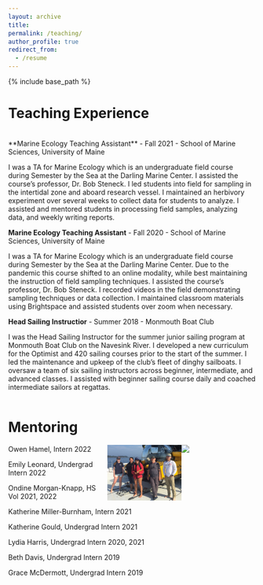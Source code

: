 ```yaml
---
layout: archive
title: 
permalink: /teaching/
author_profile: true
redirect_from:
  - /resume
---
```


{% include base_path %}

# Teaching Experience

<br>
**Marine Ecology Teaching Assistant** - Fall 2021 - School of Marine Sciences, University of Maine

I was a TA for Marine Ecology which is an undergraduate field course during Semester by the Sea at the Darling Marine Center. I assisted the course’s professor, Dr. Bob Steneck. I led students into field for sampling in the intertidal zone and aboard research vessel. I maintained an herbivory experiment over several weeks to collect data for students to analyze. I assisted and mentored students in processing field samples, analyzing data, and weekly writing reports.

**Marine Ecology Teaching Assistant** - Fall 2020 - School of Marine Sciences, University of Maine

I was a TA for Marine Ecology which is an undergraduate field course during Semester by the Sea at the Darling Marine Center. Due to the pandemic this course shifted to an online modality, while best maintaining the instruction of field sampling techniques. I assisted the course’s professor, Dr. Bob Steneck. I recorded videos in the field demonstrating sampling techniques or data collection. I maintained classroom materials using Brightspace and assisted students over zoom when necessary.

**Head Sailing Instructior** - Summer 2018 - Monmouth Boat Club

I was the Head Sailing Instructor for the summer junior sailing program at Monmouth Boat Club on the Navesink River. I developed a new curriculum for the Optimist and 420 sailing courses prior to the start of the summer. I led the maintenance and upkeep of the club’s fleet of dinghy sailboats. I oversaw a team of six sailing instructors across beginner, intermediate, and advanced classes. I assisted with beginner sailing course daily and coached intermediate sailors at regattas.
<br>
<br>

# Mentoring

<img align="right" src="/images/group2021.jpg" width="30%"> <img align="right" src="/images/group2019.jpg" width="30%"> 

Owen Hamel, Intern		              2022

Emily Leonard, Undergrad Intern	    2022

Ondine Morgan-Knapp, HS Vol		      2021, 2022

Katherine Miller-Burnham, Intern	  2021

Katherine Gould, Undergrad Intern	  2021

Lydia Harris, Undergrad Intern	    2020, 2021

Beth Davis, Undergrad Intern		    2019

Grace McDermott, Undergrad Intern	  2019

